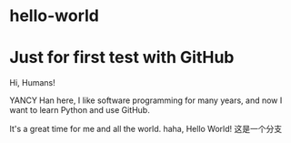 # hello-world
# Just for first test with GitHub

Hi, Humans!

YANCY Han here, I like software programming for many years, 
and now I want to learn Python and use GitHub.

It's a great time for me and all the world.
haha, Hello World! 
这是一个分支
